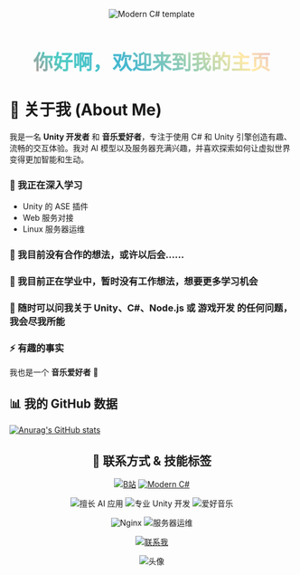 <div style="text-align: center;">

![Modern C# template](https://readme-typing-svg.herokuapp.com?font=Segoe+Script&center=true&lines=Besty0728.)

<h1 style="background: linear-gradient(45deg, #ff6b6b, #4ecdc4, #45b7d1, #96ceb4, #ffeaa7, #dda0dd); -webkit-background-clip: text; -webkit-text-fill-color: transparent; background-clip: text; font-family: 'Arial Black', sans-serif; font-size: 2.5em; text-align: center; font-weight: bold;">你好啊，欢迎来到我的主页</h1>

</div>

# 👋 关于我 (About Me)

我是一名 **Unity 开发者** 和 **音乐爱好者**，专注于使用 C# 和 Unity 引擎创造有趣、流畅的交互体验。我对 AI 模型以及服务器充满兴趣，并喜欢探索如何让虚拟世界变得更加智能和生动。

### 🌱 我正在深入学习
- Unity 的 ASE 插件
- Web 服务对接
- Linux 服务器运维

### 👯 我目前没有合作的想法，或许以后会......

### 🤔 我目前正在学业中，暂时没有工作想法，想要更多学习机会

### 💬 随时可以问我关于 Unity、C#、Node.js 或 游戏开发 的任何问题，我会尽我所能

### ⚡ 有趣的事实
我也是一个 **音乐爱好者** 🎵

## 📊 我的 GitHub 数据

[![Anurag's GitHub stats](https://github-readme-stats.vercel.app/api?username=Besty0728&show_icons=true&theme=tokyonight)](https://b23.tv/iEJTnPp)

<div style="text-align: center;">

## 🔗 联系方式 & 技能标签

[![B站](https://img.shields.io/badge/B站-流转星-yellow)](https://space.bilibili.com/420378171)
[![Modern C#](https://img.shields.io/badge/code-Modern%20CSharp-blue)](https://learn.microsoft.com/zh-cn/dotnet/csharp/tour-of-csharp) 

![擅长 AI 应用](https://img.shields.io/badge/擅长-AI应用-yellow) 
![专业 Unity 开发](https://img.shields.io/badge/专业-Unity开发-orange) 
![爱好音乐](https://img.shields.io/badge/爱好-音乐-red)

![Nginx](https://img.shields.io/badge/技能-Nginx-green)
![服务器运维](https://img.shields.io/badge/技能-服务器运维-purple)

[![联系我](https://img.shields.io/badge/联系我-邮箱-pink)](mailto:a2120060205@icloud.com)

![头像](https://image.ai0728.com.cn/random?type=img&dir=package)

</div>
